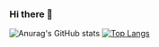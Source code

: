 ### Hi there 👋

<!--
**StevenBildhauer/StevenBildhauer** is a ✨ _special_ ✨ repository because its `README.md` (this file) appears on your GitHub profile.

Here are some ideas to get you started:

- 🔭 I’m currently working on ...
- 🌱 I’m currently learning ...
- 👯 I’m looking to collaborate on ...
- 🤔 I’m looking for help with ...
- 💬 Ask me about ...
- 📫 How to reach me: ...
- 😄 Pronouns: ...
- ⚡ Fun fact: ...
-->

![Anurag's GitHub stats](https://github-readme-stats.vercel.app/api?username=StevenBildhauer&show_icons=true&theme=dracula)
[![Top Langs](https://github-readme-stats.vercel.app/api/top-langs/?username=StevenBildhauer)](https://github.com/anuraghazra/github-readme-stats)
